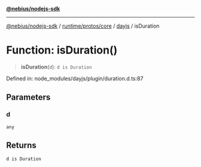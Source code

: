 [**@nebius/nodejs-sdk**](../../../../../README.md)

***

[@nebius/nodejs-sdk](../../../../../README.md) / [runtime/protos/core](../../README.md) / [dayjs](../README.md) / isDuration

# Function: isDuration()

> **isDuration**(`d`): `d is Duration`

Defined in: node\_modules/dayjs/plugin/duration.d.ts:87

## Parameters

### d

`any`

## Returns

`d is Duration`
